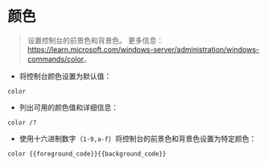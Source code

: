 # 颜色

> 设置控制台的前景色和背景色。
> 更多信息：<https://learn.microsoft.com/windows-server/administration/windows-commands/color>。

- 将控制台颜色设置为默认值：

`color`

- 列出可用的颜色值和详细信息：

`color /?`

- 使用十六进制数字（`1-9,a-f`）将控制台的前景色和背景色设置为特定颜色：

`color {{foreground_code}}{{background_code}}`